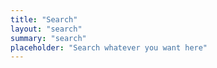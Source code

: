 ```yaml
---
title: "Search"
layout: "search"
summary: "search"
placeholder: "Search whatever you want here"
---
```

